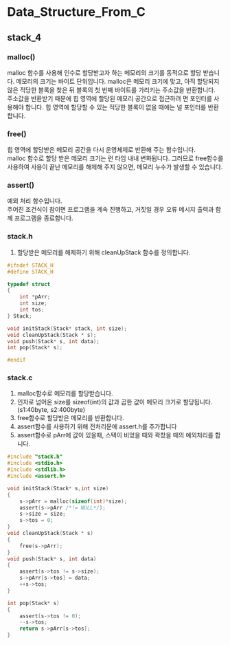 # Data_Structure_From_C
## stack_4
  ### malloc()  
  malloc 함수를 사용해 인수로 할당받고자 하는 메모리의 크기를 동적으로 할당 받습니다. 메모리의 크기는 바이트 단위입니다.
  malloc은 메모리 크기에 맞고, 아직 할당되지 않은 적당한 블록을 찾은 뒤 블록의 첫 번째 바이트를 가리키는 주소값을 반환합니다.  
  주소값을 반환받기 때문에 힙 영역에 할당된 메모리 공간으로 접근하려  면 포인터를 사용해야 합니다. 힙 영역에 할당할 수 있는 적당한 블록이 없을 때에는 널 포인터를 반환합니다.  

 
  
  ### free()  
  힙 영역에 할당받은 메모리 공간을 다시 운영체제로 반환해 주는 함수입니다.  
  malloc 함수로 할당 받은 메모리 크기는 런 타임 내내 변화됩니다. 그러므로 free함수를 사용하여 사용이 끝난 메모리를 해제해 주지 않으면, 메모리 누수가 발생할 수 있습니다.

  ### assert()
  예외 처리 함수입니다.  
  주어진 조건식이 참이면 프로그램을 계속 진행하고, 거짓일 경우 오류 메시지 출력과 함께 프로그램을 종료합니다.
  

### stack.h
  1. 할당받은 메모리를 해제하기 위해 cleanUpStack 함수를 정의합니다.
```c
#ifndef STACK_H
#define STACK_H

typedef struct 
{
    int *pArr;
    int size;
    int tos;
} Stack;

void initStack(Stack* stack, int size);
void cleanUpStack(Stack * s);
void push(Stack* s, int data);
int pop(Stack* s);

#endif
```

### stack.c
  1. malloc함수로 메모리를 할당받습니다.
  2. 인자로 넘어온 size를 sizeof(int)의 값과 곱한 값이 메모리 크기로 할당됩니다.(s1:40byte, s2:400byte)
  3. free함수로 할당받은 메모리를 반환합니다.
  4. assert함수를 사용하기 위해 전처리문에 assert.h를 추가합니다
  5. assert함수로 pArr에 값이 있을때, 스택이 비었을 때와 꽉찼을 때의 예외처리를 합니다.
```c
#include "stack.h"
#include <stdio.h>
#include <stdlib.h>
#include <assert.h>

void initStack(Stack* s,int size)
{
    s->pArr = malloc(sizeof(int)*size);
    assert(s->pArr /*!= NULL*/);
    s->size = size;
    s->tos = 0;
}
void cleanUpStack(Stack * s)
{
    free(s->pArr);
}
void push(Stack* s, int data)
{ 
    assert(s->tos != s->size);
    s->pArr[s->tos] = data;
    ++s->tos;
}

int pop(Stack* s)
{
    assert(s->tos != 0);
    --s->tos;
    return s->pArr[s->tos];
}

```
